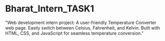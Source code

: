 # Bharat_Intern_TASK1
"Web development intern project: A user-friendly Temperature Converter web page. Easily switch between Celsius, Fahrenheit, and Kelvin. Built with HTML, CSS, and JavaScript for seamless temperature conversion."

